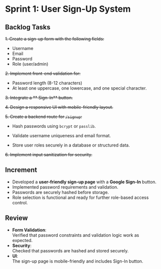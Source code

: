 # **Sprint 1: User Sign-Up System**

## **Backlog Tasks**

~~1. Create a sign-up form with the following fields:~~

- Username
- Email
- Password
- Role (user/admin)

~~2. Implement front-end validation for:~~

- Password length (8-12 characters)
- At least one uppercase, one lowercase, and one special character.

~~3. Integrate a ** Sign-In** button.~~

~~4. Design a responsive UI with mobile-friendly layout.~~

~~5. Create a backend route for `/signup`:~~

- Hash passwords using `bcrypt` or `passlib`.

- Validate username uniqueness and email format.
- Store user roles securely in a database or structured data.

~~6. Implement input sanitization for security.~~

## **Increment**

- Developed a **user-friendly sign-up page** with a **Google Sign-In** button.
- Implemented password requirements and validation.
- Passwords are securely hashed before storage.
- Role selection is functional and ready for further role-based access control.

## **Review**

- **Form Validation**:  
  Verified that password constraints and validation logic work as expected.
- **Security**:  
  Checked that passwords are hashed and stored securely.
- **UI**:  
  The sign-up page is mobile-friendly and includes Sign-In button.
